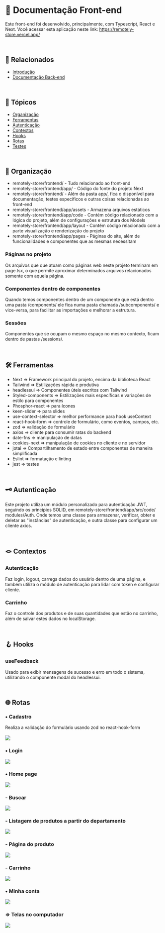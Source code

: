 <h1>📖 Documentação Front-end</h1>
<p>Este front-end foi desenvolvido, principalmente, com Typescript, React e Next. Você acessar esta aplicação neste link: <a href="https://remotely-store.vercel.app/">https://remotely-store.vercel.app/</a></p>

<br>

<h2>🔗 Relacionados</h2>
<ul>
<li><a href="https://github.com/dhomini-rabelo/remotely-store">Introdução</a></li>
<li><a href="https://github.com/dhomini-rabelo/remotely-store/tree/main/backend">Documentação Back-end</a></li>
</ul>

<br>
<h2>🔗 Tópicos</h2>
<ul>
<li><a href="#organization">Organização</a></li>
<li><a href="#tools">Ferramentas</a></li>
<li><a href="#auth">Autenticação</a></li>
<li><a href="#contexts">Contextos</a></li>
<li><a href="#hooks">Hooks</a></li>
<li><a href="#routes">Rotas</a></li>
<li><a href="#tests">Testes</a></li>
</ul>

<br>
<h2 id="organization">🎯 Organização</h2>

<ul>

<li>remotely-store/frontend/ - Tudo relacionado ao front-end</li>
<li>remotely-store/frontend/app/ - Código do fonte do projeto Next</li>
<li>remotely-store/frontend/ - Além da pasta app/, fica o disponível para documentação, testes específicos e outras coisas relacionadas ao front-end</li>
<li>remotely-store/frontend/app/assets - Armazena arquivos estáticos</li>
<li>remotely-store/frontend/app/code - Contém código relacionado com a lógica do projeto, além de configurações e estrutura dos Models</li>
<li>remotely-store/frontend/app/layout - Contém código relacionado com a parte visualização e renderização do projeto</li>
<li>remotely-store/frontend/app/pages - Páginas do site, além de funcionalidades e componentes que as mesmas necessitam</li>

</ul>


<h3>Páginas no projeto</h3>

<p>
Os arquivos que que atuam como páginas web neste projeto terminam em page.tsx, o que permite aproximar
determinados arquivos relacionados somente com aquela página.
</p>

<h3>Componentes dentro de componentes</h3>

<p>
Quando temos componentes dentro de um componente que está dentro uma pasta /components/ ele fica numa pasta
chamada /subcomponents/ e vice-versa, para facilitar as importações e melhorar a estrutura.
</p>

<h3>Sessões</h3>

<p>
Componentes que se ocupam o mesmo espaço no mesmo contexto, ficam dentro de pastas /sessions/.
</p>

<br>
<h2 id="tools">🛠️ Ferramentas</h2>

<ul>
<li>Next => Framework principal do projeto, encima da biblioteca React</li>
<li>Tailwind => Estilizações rápida e produtiva</li>
<li>headlessui => Componentes úteis escritos com Tailwind</li>
<li>Styled-components => Estilizações mais específicas e variações de estilo para componentes</li>
<li>Phosphor-react => para ícones</li>
<li>keen-slider => para slides</li>
<li>use-context-selector => melhor performance para hook useContext</li>
<li>react-hook-form => controle de formulário, como eventos, campos, etc.</li>
<li>zod => validação de formulário</li>
<li>axios => cliente para consumir ratas do backend</li>
<li>date-fns => manipulação de datas</li>
<li>cookies-next => manipulação de cookies no cliente e no servidor</li>
<li>jotai => Compartilhamento de estado entre componentes de maneira simplificada</li>
<li>Eslint => formatação e linting</li>
<li>jest => testes</li>
</ul>


<br>
<h2 id="auth">🗝️ Autenticação</h2>
<p>Este projeto utiliza um módulo personalizado para autenticação JWT, seguindo os princípios SOLID, em remotely-store/frontend/app/src/code/
modules/Auth. Onde temos uma classe para armazenar, verificar, obter e deletar as "instâncias" de autenticação,
e outra classe para configurar um cliente axios.</p>


<br>
<h2 id="contexts">🪢 Contextos</h2>

<h3>Autenticação</h3>
<p>
Faz login, logout, carrega dados do usuário dentro de uma página, e também utiliza o módulo de autenticação
para lidar com token e configurar cliente.
</p>

<h3>Carrinho</h3>
<p>
Faz o controle dos produtos e de suas quantidades que estão no carrinho, além de salvar estes dados no localStorage.
</p>



<br>
<h2 id="hooks">🪝 Hooks</h2>

<h3>useFeedback</h3>
<p>
Usado para exibir mensagens de sucesso e erro em todo o sistema, utilizando o componente modal do headlessui.
</p>

<br>
<h2 id="routes">🌐 Rotas</h2>

<h3>• Cadastro</h3>
<div><span>Realiza a validação do formulário usando zod no react-hook-form</span></div><br>
<img src="./readme/register.gif" />
<br>

<h3>• Login</h3>
<img src="./readme/login.gif" />
<br>

<h3>• Home page</h3>
<img src="./readme/home-page.gif" />
<br>

<h3>- Buscar</h3>
<img src="./readme/search.gif" />
<br>

<h3>- Listagem de produtos a partir do departamento</h3>
<img src="./readme/departments.gif" />
<br>

<h3>- Página do produto</h3>
<img src="./readme/product.gif" />
<br>

<h3>- Carrinho</h3>
<img src="./readme/cart.gif" />
<br>

<h3>• Minha conta</h3>
<img src="./readme/my-account-page.gif" />
<br>

<h3>=> Telas no computador</h3>
<img src="./readme/pc.gif" />
<br>

